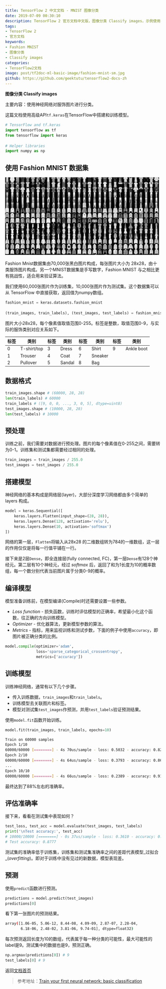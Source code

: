 ```yaml
---
title: TensorFlow 2 中文文档 - MNIST 图像分类
date: 2019-07-09 00:30:10
description: TensorFlow 2 官方文档中文版，图像分类 Classify images，示例使用 Fashion MNIST 数据集。
tags:
- TensorFlow 2
- 官方文档
keywords:
- Fashion MNIST
- 图像分类
- Classify images
categories:
- TensorFlow2文档
image: post/tf2doc-ml-basic-image/fashion-mnist-sm.jpg
github: https://github.com/geektutu/tensorflow2-docs-zh
---
```


**图像分类 Classify images**

主要内容：使用神经网络对服饰图片进行分类。

这篇文档使用高级API`tf.keras`在TensorFlow中搭建和训练模型。

```python
# TensorFlow and tf.keras
import tensorflow as tf
from tensorflow import keras

# Helper libraries
import numpy as np
```

## 使用 Fashion MNIST  数据集

![tf2doc-ml-basic-image](tf2doc-ml-basic-image/fashion-mnist.jpg)

Fashion Mnist数据集由70,000张黑白图片构成，每张图片大小为 28x28，由十类服饰图片构成。另一个MNIST数据集是手写数字，Fashion MNIST 与之相比更有挑战性，适合用来验证算法。

我们使用60,000张图片作为训练集，10,000张图片作为测试集。这个数据集可以从 TensorFlow 中直接获取，返回值为numpy数组。

```python
fashion_mnist = keras.datasets.fashion_mnist

(train_images, train_labels), (test_images, test_labels) = fashion_mnist.load_data()
```

图片大小28x28，每个像素值取值范围0-255。标签是整数，取值范围0-9，与实际的服饰类别对应关系如下。

| 标签 | 类别        | 标签 | 类别   | 标签 | 类别    | 标签 | 类别       |
| ---- | ----------- | ---- | ------ | ---- | ------- | ---- | ---------- |
| 0    | T-shirt/top | 3    | Dress  | 6    | Shirt   | 9    | Ankle boot |
| 1    | Trouser     | 4    | Coat   | 7    | Sneaker |      |            |
| 2    | Pullover    | 5    | Sandal | 8    | Bag     |      |            |

## 数据格式

```python
train_images.shape # (60000, 28, 28)
len(train_labels) # 60000
train_labels # ([9, 0, 0, ..., 3, 0, 5], dtype=uint8)
test_images.shape # (10000, 28, 28)
len(test_labels) # 10000
```

## 预处理

训练之前，我们需要对数据进行预处理。图片的每个像素值在0-255之间，需要转为0-1。训练集和测试集都需要经过相同的处理。

```python
train_images = train_images / 255.0
test_images = test_images / 255.0
```

## 搭建模型

神经网络的基本构成是网络层(layer)，大部分深度学习网络都由多个简单的 layers 构成。

```python
model = keras.Sequential([
    keras.layers.Flatten(input_shape=(28, 28)),
    keras.layers.Dense(128, activation='relu'),
    keras.layers.Dense(10, activation='softmax')
])
```

网络的第一层，`Flatten`将输入从28x28 的二维数组转为784的一维数组，这一层的作用仅仅是将每一行值平铺在一行。

接下来是2层`Dense`，即全连接层(fully connected, FC)，第一层`Dense`有128个神经元。第二层有10个神经元，经过 _softmax_ 后，返回了和为1长度为10的概率数组，每一个数分别代表当前图片属于分类0-9的概率。

## 编译模型

模型准备训练前，在模型编译(Compile)时还需要设置一些参数。

- _Loss function_ - 损失函数，训练时评估模型的正确率，希望最小化这个函数，往正确的方向训练模型。
- _Optimizer_ - 优化器算法，更新模型参数的算法。
- _Metrics_  - 指标，用来监视训练和测试步数，下面的例子中使用`accuracy`，即图片被正确分类的比例。

```python
model.compile(optimizer='adam',
              loss='sparse_categorical_crossentropy',
              metrics=['accuracy'])
```

## 训练模型

训练神经网络，通常有以下几个步骤。

- 传入训练数据，`train_images`和`train_labels`。
- 训练模型去关联图片和标签。
- 模型对测试集`test_images`作预测，并用`test_labels`验证预测结果。

使用`model.fit`函数开始训练。

```python
model.fit(train_images, train_labels, epochs=10)
```

```bash
Train on 60000 samples
Epoch 1/10
60000/60000 [========] - 4s 70us/sample - loss: 0.5032 - accuracy: 0.8234
Epoch 2/10
60000/60000 [========] - 4s 64us/sample - loss: 0.3793 - accuracy: 0.8618
...
Epoch 10/10
60000/60000 [========] - 4s 66us/sample - loss: 0.2389 - accuracy: 0.9115
```

最终达到了88%左右的准确率。



## 评估准确率

接下来，看看在测试集中表现如何？

```python
test_loss, test_acc = model.evaluate(test_images, test_labels)
print('\nTest accuracy:', test_acc)
# 10000/10000 [========] - 0s 37us/sample - loss: 0.3610 - accuracy: 0.8777
# Test accuracy: 0.8777
```

测试集的准确率低于训练集，训练集和测试集准确率之间的差距代表模型_过拟合_(_overfitting_)。即对于训练中没有见过的新数据，模型表现差。

## 预测

使用`predict`函数进行预测。

```python
predictions = model.predict(test_images)
predictions[0]
```

看下第一张图片的预测结果。

```bash
array([1.06-05, 5.06-12, 8.44-08, 4.09-09, 2.87-07, 2.28-04, 
       6.18-06, 2.48-02, 3.81-06, 9.74-01], dtype=float32)
```

每次预测返回长度为10的数组，代表属于每一种分类的可能性，最大可能性的label是9。测试集中的数据也是9，预测正确。

```python
np.argmax(predictions[0]) # 9
test_labels[0] # 9
```

返回[文档首页](https://geektutu.com/post/tf2doc.html)

> 参考地址：[Train your first neural network: basic classification](https://www.tensorflow.org/beta/tutorials/keras/basic_classification)
